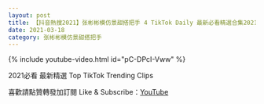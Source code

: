 ```yaml
---
layout: post
title: 【抖音熱搜2021】张彬彬模仿景甜搭把手 4 TikTok Daily 最新必看精選合集2021 03 18
date: 2021-03-18
category: 张彬彬模仿景甜搭把手
---
```


{% include youtube-video.html id="pC-DPcI-Vww" %}

2021必看 最新精選 Top TikTok Trending Clips

喜歡請點贊轉發加訂閱 Like & Subscribe：[YouTube](https://www.youtube.com/channel/UCAoR7VcanIPd04uEq_GIylA/videos)

